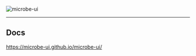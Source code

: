 ![microbe-ui](https://raw.githubusercontent.com/microbe-ui/microbe-ui/master/src/docs/assets/microbe-ui-name-lib.png)

---

## Docs

https://microbe-ui.github.io/microbe-ui/
